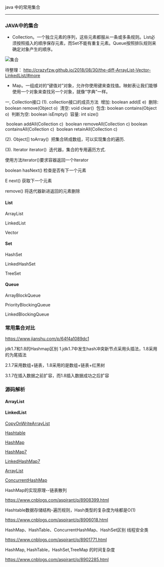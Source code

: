 
java 中的常用集合

--------------------------------

### JAVA中的集合

- Collection。一个独立元素的序列，这些元素都服从一条或多条规则。List必须按照插入的顺序保存元素，而Set不能有重复元素。Queue按照排队规则来确定对象产生的顺序。

![集合](/images/collection.png)

待整理： http://crazyfzw.github.io/2018/08/30/the-diff-ArrayList-Vector-LinkedList/#more

- Map。一组成对的“键值对”对象，允许你使用键来查找值。映射表让我们能够使用一个对象来查找另一个对象，就像“字典”一样。


一, Collection接口
(1). collection接口的成员方法
​ 增加: boolean add(E e)
​ 删除: boolean remove(Object o)
​ 清空: void clear()
​ 包含: boolean contains(Object o)
​ 判断为空: boolean isEmpty()
​ 容量: int size()

​ boolean addAll(Collection c)
​ boolean removeAll(Collection c)
​ boolean containsAll(Collection c)
​ boolean retainAll(Collection c)

(2). Object[] toArray()
​ 把集合转成数组，可以实现集合的遍历.

(3). Iterator iterator()
​ 迭代器，集合的专用遍历方式.

使用方法iterator()要求容器返回一个Iterator

boolean hasNext() 检查是否有下一个元素

E next() 获取下一个元素

remove() 将迭代器新进返回的元素删除


#### List

ArrayList

LinkedList

Vector

#### Set

HashSet

LinkedHashSet

TreeSet


#### Queue

ArrayBlockQueue

PriorityBlockingQueue

LinkedBlockingQueue


### 常用集合对比


https://www.jianshu.com/p/64f4a1089dc1

jdk1.7和1.8的Hashmap区别
1.jdk1.7中发生hash冲突新节点采用头插法，1.8采用的为尾插法

2.1.7采用数组+链表，1.8采用的是数组+链表+红黑树

3.1.7在插入数据之前扩容，而1.8插入数据成功之后扩容



### 源码解析

#### ArrayList


#### LinkedList


[CopyOnWriteArrayList](java/collection/copyonwritearraylist.md)

[Hashtable](java/collection/hashtable.md)

[HashMap](java/collection/hashmap.md)

[HashMap7](java/collection/hashmap7.md)

[LinkedHashMap7](java/collection/linkedhashmap7.md)

[ArrayList](java/collection/arraylist.md)

[ConcurrentHashMap](java/collection/concurrenthashmap.md)

HashMap的实现原理--链表散列

https://www.cnblogs.com/aspirant/p/8908399.html


Hashtable数据存储结构-遍历规则，Hash类型的复杂度为啥都是O(1)

https://www.cnblogs.com/aspirant/p/8906018.html


HashMap、HashTable、ConcurrentHashMap、HashSet区别 线程安全类

https://www.cnblogs.com/aspirant/p/8901771.html



HashMap, HashTable，HashSet,TreeMap 的时间复杂度

https://www.cnblogs.com/aspirant/p/8902285.html















